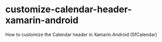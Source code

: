 # customize-calendar-header-xamarin-android
How to customize the Calendar header in Xamarin.Android (SfCalendar)
